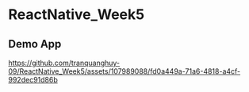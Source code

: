 # ReactNative_Week5

## Demo App 
https://github.com/tranquanghuy-09/ReactNative_Week5/assets/107989088/fd0a449a-71a6-4818-a4cf-992dec91d86b
